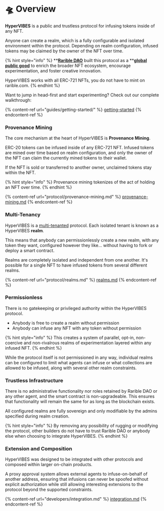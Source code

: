 # 🛸 Overview

**HyperVIBES** is a public and trustless protocol for infusing tokens inside of any NFT.&#x20;

Anyone can create a realm, which is a fully configurable and isolated environment within the protocol. Depending on realm configuration, infused tokens may be claimed by the owner of the NFT over time.

{% hint style="info" %}
****[**Rarible DAO**](https://discord.gg/ZtZqH7nfgG)** built this protocol as a **[**global public good**](https://newsletter.banklesshq.com/p/global-public-goods-and-the-protocol) to enrich the broader NFT ecosystem, encourage experimentation, and foster creative innovation.

HyperVIBES works with all ERC-721 NFTs, you do not have to mint on rarible.com.
{% endhint %}

Want to jump in head-first and start experimenting? Check out our complete walkthrough:

{% content-ref url="guides/getting-started/" %}
[getting-started](guides/getting-started/)
{% endcontent-ref %}

### Provenance Mining

The core mechanism at the heart of HyperVIBES is **Provenance Mining**.

ERC-20 tokens can be infused inside of any ERC-721 NFT. Infused tokens are mined over time based on realm configuration, and only the owner of the NFT can claim the currently mined tokens to their wallet.

If the NFT is sold or transferred to another owner, unclaimed tokens stay within the NFT.

{% hint style="info" %}
Provenance mining tokenizes of the act of holding an NFT over time.
{% endhint %}

{% content-ref url="protocol/provenance-mining.md" %}
[provenance-mining.md](protocol/provenance-mining.md)
{% endcontent-ref %}

### Multi-Tenancy

HyperVIBES is a [multi-tenanted](https://en.wikipedia.org/wiki/Multitenancy) protocol. Each isolated tenant is known as a HyperVIBES **realm**.

This means that anybody can permissionlessly create a new realm, with any token they want, configured however they like... without having to fork or deploy a smart contract.

Realms are completely isolated and independent from one another. It's possible for a single NFT to have infused tokens from several different realms.

{% content-ref url="protocol/realms.md" %}
[realms.md](protocol/realms.md)
{% endcontent-ref %}

### Permissionless

There is no gatekeeping or privileged authority within the HyperVIBES protocol.

* Anybody is free to create a realm without permission
* Anybody can infuse any NFT with any token without permission

{% hint style="info" %}
This creates a system of parallel, opt-in, non-coercive and non-rivalrous realms of experimentation layered within any infused NFT.
{% endhint %}

While the protocol itself is not permissioned in any way, individual realms can be configured to limit what agents can infuse or what collections are allowed to be infused, along with several other realm constraints.

### Trustless Infrastructure

There is no administrative functionality nor roles retained by Rarible DAO or any other agent, and the smart contract is non-upgradeable. This ensures that functionality will remain the same for as long as the blockchain exists.

All configured realms are fully sovereign and only modifiable by the admins specified during realm creation.

{% hint style="info" %}
By removing any possibility of rugging or modifying the protocol, other builders do not have to trust Rarible DAO or anybody else when choosing to integrate HyperVIBES.
{% endhint %}

### Extension and Composition

HyperVIBES was designed to be integrated with other protocols and composed within larger on-chain products.&#x20;

A proxy approval system allows external agents to infuse-on-behalf of another address, ensuring that infusions can never be spoofed without explicit authorization while still allowing interesting extensions to the protocol beyond the supported constraints.

{% content-ref url="developers/integration.md" %}
[integration.md](developers/integration.md)
{% endcontent-ref %}
